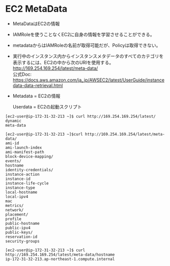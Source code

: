 # EC2 MetaData
- MetaDataはEC2の情報
- IAMRoleを使うことなくEC2に自身の情報を学習させることができる。
- metadataからはIAMRoleの名前が取得可能だが、Policyは取得できない。
- 実行中のインスタンス内からインスタンスメタデータのすべてのカテゴリを表示するには、EC2の中から次のURIを使用する。
    http://169.254.169.254/latest/meta-data/  
    公式Doc: 
https://docs.aws.amazon.com/ja_jp/AWSEC2/latest/UserGuide/instancedata-data-retrieval.html

- Metadata = EC2の情報
    
    Userdata = EC2の起動スクリプト
```
[ec2-user@ip-172-31-32-213 ~]$ curl http://169.254.169.254/latest/
dynamic
meta-data

[ec2-user@ip-172-31-32-213 ~]$curl http://169.254.169.254/latest/meta-data/
ami-id
ami-launch-index
ami-manifest-path
block-device-mapping/
events/
hostname
identity-credentials/
instance-action
instance-id
instance-life-cycle
instance-type
local-hostname
local-ipv4
mac
metrics/
network/
placement/
profile
public-hostname
public-ipv4
public-keys/
reservation-id
security-groups

[ec2-user@ip-172-31-32-213 ~]$ curl http://169.254.169.254/latest/meta-data/hostname
ip-172-31-32-213.ap-northeast-1.compute.internal
```